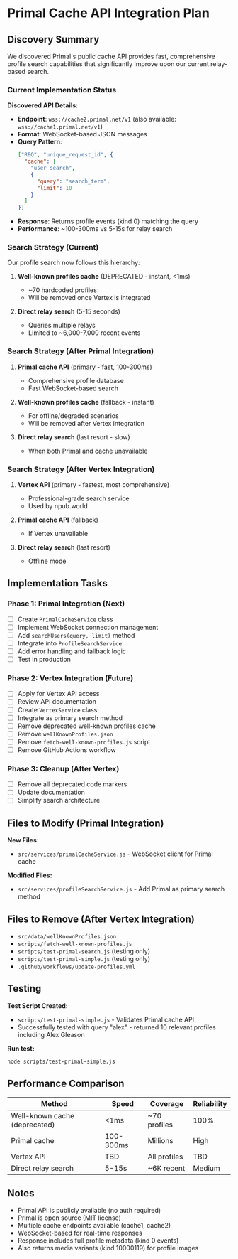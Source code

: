 # Primal Cache API Integration Plan

## Discovery Summary

We discovered Primal's public cache API provides fast, comprehensive profile search capabilities that significantly improve upon our current relay-based search.

### Current Implementation Status

**Discovered API Details:**
- **Endpoint**: `wss://cache2.primal.net/v1` (also available: `wss://cache1.primal.net/v1`)
- **Format**: WebSocket-based JSON messages
- **Query Pattern**:
  ```json
  ["REQ", "unique_request_id", {
    "cache": [
      "user_search",
      {
        "query": "search_term",
        "limit": 10
      }
    ]
  }]
  ```
- **Response**: Returns profile events (kind 0) matching the query
- **Performance**: ~100-300ms vs 5-15s for relay search

### Search Strategy (Current)

Our profile search now follows this hierarchy:

1. **Well-known profiles cache** (DEPRECATED - instant, <1ms)
   - ~70 hardcoded profiles
   - Will be removed once Vertex is integrated

2. **Direct relay search** (5-15 seconds)
   - Queries multiple relays
   - Limited to ~6,000-7,000 recent events

### Search Strategy (After Primal Integration)

1. **Primal cache API** (primary - fast, 100-300ms)
   - Comprehensive profile database
   - Fast WebSocket-based search

2. **Well-known profiles cache** (fallback - instant)
   - For offline/degraded scenarios
   - Will be removed after Vertex integration

3. **Direct relay search** (last resort - slow)
   - When both Primal and cache unavailable

### Search Strategy (After Vertex Integration)

1. **Vertex API** (primary - fastest, most comprehensive)
   - Professional-grade search service
   - Used by npub.world

2. **Primal cache API** (fallback)
   - If Vertex unavailable

3. **Direct relay search** (last resort)
   - Offline mode

## Implementation Tasks

### Phase 1: Primal Integration (Next)
- [ ] Create `PrimalCacheService` class
- [ ] Implement WebSocket connection management
- [ ] Add `searchUsers(query, limit)` method
- [ ] Integrate into `ProfileSearchService`
- [ ] Add error handling and fallback logic
- [ ] Test in production

### Phase 2: Vertex Integration (Future)
- [ ] Apply for Vertex API access
- [ ] Review API documentation
- [ ] Create `VertexService` class
- [ ] Integrate as primary search method
- [ ] Remove deprecated well-known profiles cache
- [ ] Remove `wellKnownProfiles.json`
- [ ] Remove `fetch-well-known-profiles.js` script
- [ ] Remove GitHub Actions workflow

### Phase 3: Cleanup (After Vertex)
- [ ] Remove all deprecated code markers
- [ ] Update documentation
- [ ] Simplify search architecture

## Files to Modify (Primal Integration)

**New Files:**
- `src/services/primalCacheService.js` - WebSocket client for Primal cache

**Modified Files:**
- `src/services/profileSearchService.js` - Add Primal as primary search method

## Files to Remove (After Vertex Integration)

- `src/data/wellKnownProfiles.json`
- `scripts/fetch-well-known-profiles.js`
- `scripts/test-primal-search.js` (testing only)
- `scripts/test-primal-simple.js` (testing only)
- `.github/workflows/update-profiles.yml`

## Testing

**Test Script Created:**
- `scripts/test-primal-simple.js` - Validates Primal cache API
- Successfully tested with query "alex" - returned 10 relevant profiles including Alex Gleason

**Run test:**
```bash
node scripts/test-primal-simple.js
```

## Performance Comparison

| Method | Speed | Coverage | Reliability |
|--------|-------|----------|-------------|
| Well-known cache (deprecated) | <1ms | ~70 profiles | 100% |
| Primal cache | 100-300ms | Millions | High |
| Vertex API | TBD | All profiles | TBD |
| Direct relay search | 5-15s | ~6K recent | Medium |

## Notes

- Primal API is publicly available (no auth required)
- Primal is open source (MIT license)
- Multiple cache endpoints available (cache1, cache2)
- WebSocket-based for real-time responses
- Response includes full profile metadata (kind 0 events)
- Also returns media variants (kind 10000119) for profile images
